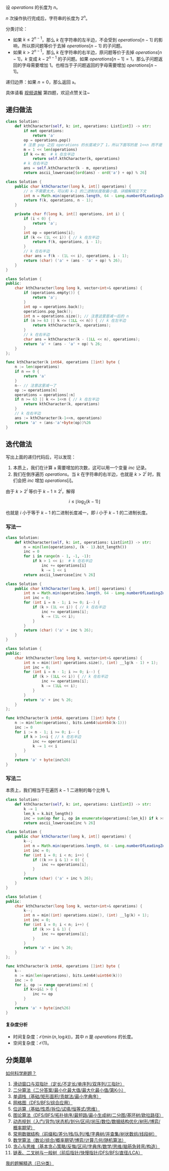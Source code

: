 设 $\textit{operations}$ 的长度为 $n$。

$n$ 次操作执行完成后，字符串的长度为 $2^n$。

分类讨论：

- 如果 $k \le 2^{n-1}$，那么 $k$ 在字符串的左半边，不会受到 $\textit{operations}[n-1]$ 的影响，所以原问题等价于去掉 $\textit{operations}[n-1]$ 的子问题。
- 如果 $k > 2^{n-1}$，那么 $k$ 在字符串的右半边，原问题等价于去掉 $\textit{operations}[n-1]$，$k$ 变成 $k-2^{n-1}$ 的子问题。如果 $\textit{operations}[n-1]=1$，那么子问题返回的字母需要增加 $1$。也相当于子问题返回的字母需要增加 $\textit{operations}[n-1]$。

递归边界：如果 $n=0$，那么返回 $\texttt{a}$。 

具体请看 [视频讲解](https://www.bilibili.com/video/BV1TqxCeZEmb/) 第四题，欢迎点赞关注~

## 递归做法

```py [sol-Python3]
class Solution:
    def kthCharacter(self, k: int, operations: List[int]) -> str:
        if not operations:
            return 'a'
        op = operations.pop()
        # 注意 pop 之后 operations 的长度减少了 1，所以下面写的是 1<<n 而不是 1<<(n-1)
        m = 1 << len(operations)
        if k <= m:  # k 在左半边
            return self.kthCharacter(k, operations)
        # k 在右半边
        ans = self.kthCharacter(k - m, operations)
        return ascii_lowercase[(ord(ans) - ord('a') + op) % 26]
```

```java [sol-Java]
class Solution {
    public char kthCharacter(long k, int[] operations) {
        // n 不需要太大，可以和 k-1 的二进制长度取最小值，详细解释见下文
        int n = Math.min(operations.length, 64 - Long.numberOfLeadingZeros(k - 1));
        return f(k, operations, n - 1);
    }

    private char f(long k, int[] operations, int i) {
        if (i < 0) {
            return 'a';
        }
        int op = operations[i];
        if (k <= (1L << i)) { // k 在左半边
            return f(k, operations, i - 1);
        }
        // k 在右半边
        char ans = f(k - (1L << i), operations, i - 1);
        return (char) ('a' + (ans - 'a' + op) % 26);
    }
}
```

```cpp [sol-C++]
class Solution {
public:
    char kthCharacter(long long k, vector<int>& operations) {
        if (operations.empty()) {
            return 'a';
        }
        int op = operations.back();
        operations.pop_back();
        int n = operations.size(); // 注意这里是减一后的 n
        if (n >= 63 || k <= (1LL << n)) { // k 在左半边
            return kthCharacter(k, operations);
        }
        // k 在右半边
        char ans = kthCharacter(k - (1LL << n), operations);
        return 'a' + (ans - 'a' + op) % 26;
    }
};
```

```go [sol-Go]
func kthCharacter(k int64, operations []int) byte {
	n := len(operations)
	if n == 0 {
		return 'a'
	}
	n-- // 注意这里减一了
	op := operations[n]
	operations = operations[:n]
	if n >= 63 || k <= 1<<n { // k 在左半边
		return kthCharacter(k, operations)
	}
	// k 在右半边
	ans := kthCharacter(k-1<<n, operations)
	return 'a' + (ans-'a'+byte(op))%26
}
```

## 迭代做法

写出上面的递归代码后，可以发现：

1. 本质上，我们在计算 $\texttt{a}$ 需要增加的次数，这可以用一个变量 $\textit{inc}$ 记录。
2. 我们在倒序遍历 $\textit{operations}$。当 $k$ 在字符串的右半边，也就是 $k > 2^i$ 时，我们会把 $\textit{inc}$ 增加 $\textit{operations}[i]$。 

由于 $k > 2^i$ 等价于 $k-1\ge 2^i$，解得

$$
i\le \lfloor \log_2 (k-1) \rfloor
$$

也就是 $i$ 小于等于 $k-1$ 的二进制长度减一，即 $i$ 小于 $k-1$ 的二进制长度。

### 写法一

```py [sol-Python3]
class Solution:
    def kthCharacter(self, k: int, operations: List[int]) -> str:
        n = min(len(operations), (k - 1).bit_length())
        inc = 0
        for i in range(n - 1, -1, -1):
            if k > 1 << i:  # k 在右半边
                inc += operations[i]
                k -= 1 << i
        return ascii_lowercase[inc % 26]
```

```java [sol-Java]
class Solution {
    public char kthCharacter(long k, int[] operations) {
        int n = Math.min(operations.length, 64 - Long.numberOfLeadingZeros(k - 1));
        int inc = 0;
        for (int i = n - 1; i >= 0; i--) {
            if (k > (1L << i)) { // k 在右半边
                inc += operations[i];
                k -= (1L << i);
            }
        }
        return (char) ('a' + inc % 26);
    }
}
```

```cpp [sol-C++]
class Solution {
public:
    char kthCharacter(long long k, vector<int>& operations) {
        int n = min((int) operations.size(), (int) __lg(k - 1) + 1);
        int inc = 0;
        for (int i = n - 1; i >= 0; i--) {
            if (k > (1LL << i)) { // k 在右半边
                inc += operations[i];
                k -= (1LL << i);
            }
        }
        return 'a' + inc % 26;
    }
};
```

```go [sol-Go]
func kthCharacter(k int64, operations []int) byte {
	n := min(len(operations), bits.Len64(uint64(k-1)))
	inc := 0
	for i := n - 1; i >= 0; i-- {
		if k > 1<<i { // k 在右半边
			inc += operations[i]
			k -= 1 << i
		}
	}
	return 'a' + byte(inc%26)
}
```

### 写法二

本质上，我们相当于在遍历 $k-1$ 二进制的每个比特 $1$。

```py [sol-Python3]
class Solution:
    def kthCharacter(self, k: int, operations: List[int]) -> str:
        k -= 1
        len_k = k.bit_length()
        inc = sum(op for i, op in enumerate(operations[:len_k]) if k >> i & 1)
        return ascii_lowercase[inc % 26]
```

```java [sol-Java]
class Solution {
    public char kthCharacter(long k, int[] operations) {
        k--;
        int n = Math.min(operations.length, 64 - Long.numberOfLeadingZeros(k));
        int inc = 0;
        for (int i = 0; i < n; i++) {
            if ((k >> i & 1) > 0) {
                inc += operations[i];
            }
        }
        return (char) ('a' + inc % 26);
    }
}
```

```cpp [sol-C++]
class Solution {
public:
    char kthCharacter(long long k, vector<int>& operations) {
        k--;
        int n = min((int) operations.size(), (int) __lg(k) + 1);
        int inc = 0;
        for (int i = 0; i < n; i++) {
            if (k >> i & 1) {
                inc += operations[i];
            }
        }
        return 'a' + inc % 26;
    }
};
```

```go [sol-Go]
func kthCharacter(k int64, operations []int) byte {
	k--
	n := min(len(operations), bits.Len64(uint64(k)))
	inc := 0
	for i, op := range operations[:n] {
		if k>>i&1 > 0 {
			inc += op
		}
	}
	return 'a' + byte(inc%26)
}
```

#### 复杂度分析

- 时间复杂度：$\mathcal{O}(\min(n, \log k))$，其中 $n$ 是 $\textit{operations}$ 的长度。
- 空间复杂度：$\mathcal{O}(1)$。

## 分类题单

[如何科学刷题？](https://leetcode.cn/circle/discuss/RvFUtj/)

1. [滑动窗口与双指针（定长/不定长/单序列/双序列/三指针）](https://leetcode.cn/circle/discuss/0viNMK/)
2. [二分算法（二分答案/最小化最大值/最大化最小值/第K小）](https://leetcode.cn/circle/discuss/SqopEo/)
3. [单调栈（基础/矩形面积/贡献法/最小字典序）](https://leetcode.cn/circle/discuss/9oZFK9/)
4. [网格图（DFS/BFS/综合应用）](https://leetcode.cn/circle/discuss/YiXPXW/)
5. [位运算（基础/性质/拆位/试填/恒等式/思维）](https://leetcode.cn/circle/discuss/dHn9Vk/)
6. [图论算法（DFS/BFS/拓扑排序/最短路/最小生成树/二分图/基环树/欧拉路径）](https://leetcode.cn/circle/discuss/01LUak/)
7. [动态规划（入门/背包/状态机/划分/区间/状压/数位/数据结构优化/树形/博弈/概率期望）](https://leetcode.cn/circle/discuss/tXLS3i/)
8. [常用数据结构（前缀和/差分/栈/队列/堆/字典树/并查集/树状数组/线段树）](https://leetcode.cn/circle/discuss/mOr1u6/)
9. [数学算法（数论/组合/概率期望/博弈/计算几何/随机算法）](https://leetcode.cn/circle/discuss/IYT3ss/)
10. [贪心与思维（基本贪心策略/反悔/区间/字典序/数学/思维/脑筋急转弯/构造）](https://leetcode.cn/circle/discuss/g6KTKL/)
11. [链表、二叉树与一般树（前后指针/快慢指针/DFS/BFS/直径/LCA）](https://leetcode.cn/circle/discuss/K0n2gO/)

[我的题解精选（已分类）](https://github.com/EndlessCheng/codeforces-go/blob/master/leetcode/SOLUTIONS.md)

